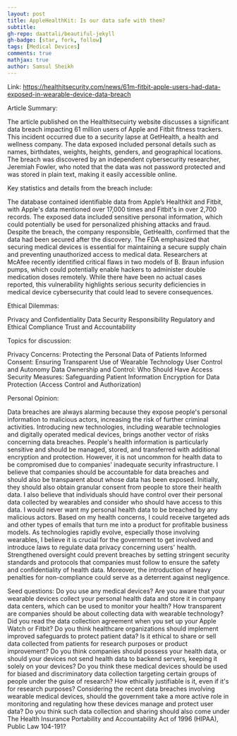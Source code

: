 ```yaml
---
layout: post
title: AppleHealthKit: Is our data safe with them?
subtitle:
gh-repo: daattali/beautiful-jekyll
gh-badge: [star, fork, follow]
tags: [Medical Devices]
comments: true
mathjax: true
author: Samsul Sheikh
---
```


Link: https://healthitsecurity.com/news/61m-fitbit-apple-users-had-data-exposed-in-wearable-device-data-breach	


Article Summary:

The article published on the Healthitsecuirty website discusses a significant data breach impacting 61 million users of Apple and Fitbit fitness trackers. This incident occurred due to a security lapse at GetHealth, a health and wellness company. The data exposed included personal details such as names, birthdates, weights, heights, genders, and geographical locations. The breach was discovered by an independent cybersecurity researcher, Jeremiah Fowler, who noted that the data was not password protected and was stored in plain text, making it easily accessible online.


Key statistics and details from the breach include:

The database contained identifiable data from Apple’s Healthkit and Fitbit, with Apple's data mentioned over 17,000 times and Fitbit's in over 2,700 records.
The exposed data included sensitive personal information, which could potentially be used for personalized phishing attacks and fraud.
Despite the breach, the company responsible, GetHealth, confirmed that the data had been secured after the discovery.
The FDA emphasized that securing medical devices is essential for maintaining a secure supply chain and preventing unauthorized access to medical data.
Researchers at McAfee recently identified critical flaws in two models of B. Braun infusion pumps, which could potentially enable hackers to administer double medication doses remotely. While there have been no actual cases reported, this vulnerability highlights serious security deficiencies in medical device cybersecurity that could lead to severe consequences.


Ethical Dilemmas: 

Privacy and Confidentiality
Data Security Responsibility
Regulatory and Ethical Compliance
Trust and Accountability


Topics for discussion:

Privacy Concerns: Protecting the Personal Data of Patients
Informed Consent: Ensuring Transparent Use of Wearable Technology
User Control and Autonomy
Data Ownership and Control: Who Should Have Access
Security Measures: Safeguarding Patient Information
Encryption for Data Protection (Access Control and Authorization)


Personal Opinion:

Data breaches are always alarming because they expose people's personal information to malicious actors, increasing the risk of further criminal activities. Introducing new technologies, including wearable technologies and digitally operated medical devices, brings another vector of risks concerning data breaches. People's health information is particularly sensitive and should be managed, stored, and transferred with additional encryption and protection. However, it is not uncommon for health data to be compromised due to companies' inadequate security infrastructure. I believe that companies should be accountable for data breaches and should also be transparent about whose data has been exposed. Initially, they should also obtain granular consent from people to store their health data. I also believe that individuals should have control over their personal data collected by wearables and consider who should have access to this data. I would never want my personal health data to be breached by any malicious actors. Based on my health concerns, I could receive targeted ads and other types of emails that turn me into a product for profitable business models. As technologies rapidly evolve, especially those involving wearables, I believe it is crucial for the government to get involved and introduce laws to regulate data privacy concerning users' health. Strengthened oversight could prevent breaches by setting stringent security standards and protocols that companies must follow to ensure the safety and confidentiality of health data. Moreover, the introduction of heavy penalties for non-compliance could serve as a deterrent against negligence.

Seed questions: 
Do you use any medical devices? Are you aware that your wearable devices collect your personal health data and store it in company data centers, which can be used to monitor your health?
How transparent are companies should be about collecting data with wearable technology? Did you read the data collection agreement when you set up your Apple Watch or Fitbit?
Do you think healthcare organizations should implement improved safeguards to protect patient data? Is it ethical to share or sell data collected from patients for research purposes or product improvement?
Do you think companies should possess your health data, or should your devices not send health data to backend servers, keeping it solely on your devices? 
Do you think these medical devices should be used for biased and discriminatory data collection targeting certain groups of people under the guise of research? How ethically justifiable is it, even if it's for research purposes?
Considering the recent data breaches involving wearable medical devices, should the government take a more active role in monitoring and regulating how these devices manage and protect user data?
Do you think such data collection and sharing should also come under The Health Insurance Portability and Accountability Act of 1996 (HIPAA), Public Law 104-191?
